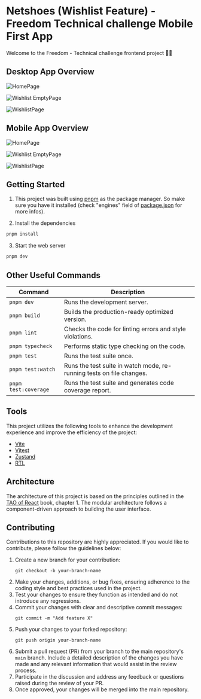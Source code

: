 # Netshoes (Wishlist Feature) - Freedom Technical challenge Mobile First App

Welcome to the Freedom - Technical challenge frontend project 👋🏻

## Desktop App Overview

![HomePage](https://i.postimg.cc/nhxscBmh/Captura-de-Tela-2024-02-12-a-s-23-09-42.png)

![Wishlist EmptyPage](https://i.postimg.cc/5tN68Jnc/Captura-de-Tela-2024-02-12-a-s-23-09-51.png)

![WishlistPage](https://i.postimg.cc/wBf3VrG1/Captura-de-Tela-2024-02-12-a-s-23-10-16.png)

## Mobile App Overview

![HomePage](https://i.postimg.cc/Jhf0vXR8/image1.jpg)

![Wishlist EmptyPage](https://i.postimg.cc/3N7RJHyb/image2.jpg)

![WishlistPage](https://i.postimg.cc/LXj5pss1/image3.jpg)

## Getting Started

1. This project was built using [pnpm](https://pnpm.io/pt/benchmarks) as the package manager. So make sure you have it installed (check "engines" field of [package.json](/package.json) for more infos).

2. Install the dependencies

```sh
pnpm install
```

3. Start the web server

```sh
pnpm dev
```

## Other Useful Commands

| Command              | Description                                                          |
| -------------------- | -------------------------------------------------------------------- |
| `pnpm dev`           | Runs the development server.                                         |
| `pnpm build`         | Builds the production-ready optimized version.                       |
| `pnpm lint`          | Checks the code for linting errors and style violations.             |
| `pnpm typecheck`     | Performs static type checking on the code.                           |
| `pnpm test`          | Runs the test suite once.                                            |
| `pnpm test:watch`    | Runs the test suite in watch mode, re-running tests on file changes. |
| `pnpm test:coverage` | Runs the test suite and generates code coverage report.              |

## Tools

This project utilizes the following tools to enhance the development experience and improve the efficiency of the project:

- [Vite](https://vitejs.dev/)
- [Vitest](https://vitest.dev/)
- [Zustand](https://zustand-demo.pmnd.rs/)
- [RTL](https://testing-library.com/docs/react-testing-library/intro/)

## Architecture

The architecture of this project is based on the principles outlined in the [TAO of React](https://drive.google.com/file/d/1pM45j23cq7MvtydoAeVq0eafsMJjTIUr/view?usp=sharing) book, chapter 1. The modular architecture follows a component-driven approach to building the user interface.

## Contributing

Contributions to this repository are highly appreciated. If you would like to contribute, please follow the guidelines below:

1. Create a new branch for your contribution:
   ```
   git checkout -b your-branch-name
   ```
2. Make your changes, additions, or bug fixes, ensuring adherence to the coding style and best practices used in the project.
3. Test your changes to ensure they function as intended and do not introduce any regressions.
4. Commit your changes with clear and descriptive commit messages:
   ```
   git commit -m "Add feature X"
   ```
5. Push your changes to your forked repository:
   ```
   git push origin your-branch-name
   ```
6. Submit a pull request (PR) from your branch to the main repository's `main` branch. Include a detailed description of the changes you have made and any relevant information that would assist in the review process.
7. Participate in the discussion and address any feedback or questions raised during the review of your PR.
8. Once approved, your changes will be merged into the main repository.
